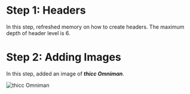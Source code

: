 # Step 1: Headers
In this step, refreshed memory on how to create headers. The maximum depth of header level is 6.

# Step 2: Adding Images
In this step, added an image of ***thicc Omniman***.

![thicc Omniman](https://ih1.redbubble.net/image.2846567260.7510/aps,504x498,small,transparent-pad,600x600,f8f8f8.jpg)
